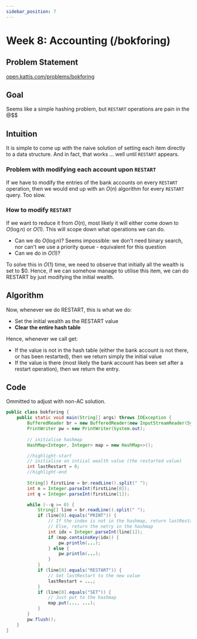 ```yaml
---
sidebar_position: 7
---
```


# Week 8: Accounting (/bokforing)

## Problem Statement

[open.kattis.com/problems/bokforing](https://open.kattis.com/problems/bokforing)

## Goal

Seems like a simple hashing problem, but `RESTART` operations are pain in the @$$

## Intuition

It is simple to come up with the naive solution of setting each item directly to a data structure. And in fact, that works ... well until `RESTART` appears.

### Problem with modifying each account upon `RESTART`

If we have to modify the entries of the bank accounts on every `RESTART` operation, then we would end up with an $O(n)$ algorithm for every `RESTART` query. Too slow.

### How to modify `RESTART`

If we want to reduce it from $O(n)$, most likely it will either come down to $O(\log n)$ or $O(1)$. This will scope down what operations we can do.

- Can we do $O(\log n)$? Seems impossible: we don't need binary search, nor can't we use a priority queue - equivalent for this question
- Can we do in $O(1)$?

To solve this in $O(1)$ time, we need to observe that initially all the wealth is set to $0. Hence, if we can somehow manage to utilise this item, we can do RESTART by just modifying the initial wealth.

## Algorithm

Now, whenever we do RESTART, this is what we do:
- Set the initial wealth as the RESTART value
- **Clear the entire hash table**

Hence, whenever we call get:
- If the value is not in the hash table (either the bank account is not there, or has been restarted), then we return simply the initial value
- If the value is there (most likely the bank account has been set after a restart operation), then we return the entry.

## Code

Ommitted to adjust with non-AC solution.

```java title="bokforing.java"
public class bokforing {
    public static void main(String[] args) throws IOException {
        BufferedReader br = new BufferedReader(new InputStreamReader(System.in));
        PrintWriter pw = new PrintWriter(System.out);
        
        // initialise hashmap
        HashMap<Integer, Integer> map = new HashMap<>();

        //highlight-start
        // initialise an intiial wealth value (the restarted value)
        int lastRestart = 0;
        //highlight-end
        
        String[] firstLine = br.readLine().split(" ");
        int n = Integer.parseInt(firstLine[0]);
        int q = Integer.parseInt(firstLine[1]);

        while (--q >= 0) {
            String[] line = br.readLine().split(" ");
            if (line[0].equals("PRINT")) {
                // If the index is not in the hashmap, return lastRestart.
                // Else, return the netry in the hashmap
                int idx = Integer.parseInt(line[1]);
                if (map.containsKey(idx)) {
                    pw.println(...);
                } else {
                    pw.println(...);
                }
            }
            if (line[0].equals("RESTART")) {
                // Set lastRestart to the new value
                lastRestart = ...;
            }
            if (line[0].equals("SET")) {
                // Just put to the hashmap
                map.put(..., ...);
            }
        }
        pw.flush();
    }
}

```